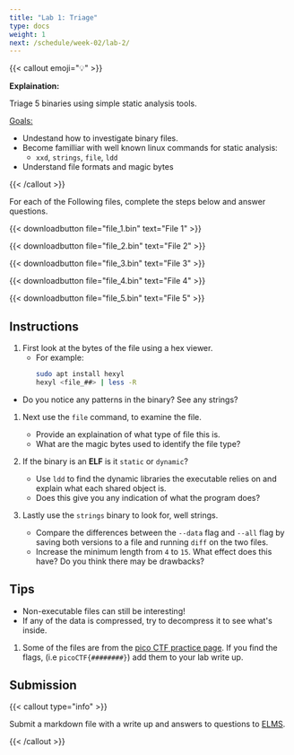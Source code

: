 ```yaml
---
title: "Lab 1: Triage"
type: docs
weight: 1
next: /schedule/week-02/lab-2/
---
```


{{< callout emoji="💡" >}}

**Explaination:**

Triage 5 binaries using simple static analysis tools.

<u>Goals:</u>

- Undestand how to investigate binary files.
- Become familliar with well known linux commands for static analysis:
  - `xxd`, `strings`, `file`, `ldd`
- Understand file formats and magic bytes

{{< /callout >}}

For each of the Following files, complete the steps below and answer questions.

{{< downloadbutton file="file_1.bin" text="File 1" >}}

{{< downloadbutton file="file_2.bin" text="File 2" >}}

{{< downloadbutton file="file_3.bin" text="File 3" >}}

{{< downloadbutton file="file_4.bin" text="File 4" >}}

{{< downloadbutton file="file_5.bin" text="File 5" >}}

## Instructions

1. First look at the bytes of the file using a hex viewer.
   - For example:
     ```sh
     sudo apt install hexyl
     hexyl <file_##> | less -R
     ```

- Do you notice any patterns in the binary? See any strings?

1. Next use the `file` command, to examine the file.

   - Provide an explaination of what type of file this is.
   - What are the magic bytes used to identify the file type?

1. If the binary is an **ELF** is it `static` or `dynamic`?

   - Use `ldd` to find the dynamic libraries the executable relies on and
     explain what each shared object is.
   - Does this give you any indication of what the program does?

1. Lastly use the `strings` binary to look for, well strings.

   - Compare the differences between the `--data` flag and `--all` flag by
     saving both versions to a file and running `diff` on the two files.
   - Increase the minimum length from `4` to `15`. What effect does this have?
     Do you think there may be drawbacks?

## Tips

- Non-executable files can still be interesting!
- If any of the data is compressed, try to decompress it
  to see what's inside.

1. Some of the files are from the
   [pico CTF practice page](https://play.picoctf.org/practice).
   If you find the flags, (i.e `picoCTF{########}`) add them to your lab write up.

## Submission

{{< callout type="info" >}}

Submit a markdown file with a write up and answers to questions to
[ELMS](https://umd.instructure.com/courses/1374508/assignments).

{{< /callout >}}
